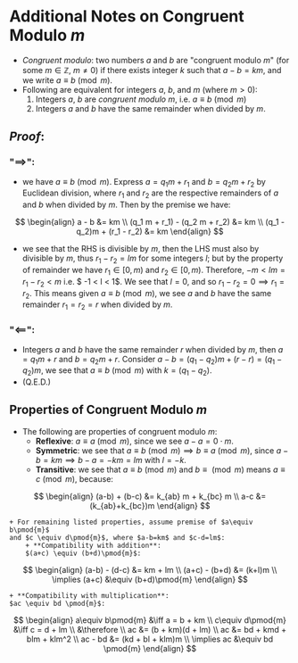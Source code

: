 
# Additional Notes on Congruent Modulo $m$

+ *Congruent modulo*: two numbers $a$ and $b$ are "congruent modulo $m$" 
(for some $m\in \mathbb{Z}$, $m\neq 0$) 
if there exists integer $k$ such that $a - b = km$, and we write 
$a \equiv b \pmod{m}$.
+ Following are equivalent for integers $a$, $b$, and $m$ 
(where $m\gt 0$):
    1. Integers $a$, $b$ are *congruent modulo $m$*, i.e. $a\equiv b \pmod{m}$
    2. Integers $a$ and $b$ have the same remainder when divided by $m$.

## *Proof*: 

### "$\implies$": 

+ we have $a \equiv b\pmod{m}$. Express 
$a = q_1 m + r_1$ and $b = q_2 m + r_2$ by Euclidean division, 
where $r_1$ and $r_2$ are the respective remainders of $a$ 
and $b$ when divided by $m$. Then by the premise we have:

$$
\begin{align}
a - b &= km \\
(q_1 m + r_1) - (q_2 m + r_2) &= km \\
(q_1 - q_2)m + (r_1 - r_2) &= km
\end{align}
$$

+ we see that the RHS is divisible by $m$, then the LHS must also 
by divisible by $m$, thus $r_1 - r_2 = lm$ for some integers 
$l$; but by the property of remainder we have $r_1 \in [0, m)$ 
and $r_2 \in [0, m)$. Therefore, $-m < lm = r_1 - r_2 < m$ i.e. 
$ -1 < l < 1$. We see that $l=0$, and so 
$r_1 - r_2 = 0 \implies r_1 = r_2$. This means given 
$a\equiv b\pmod{m}$, we see $a$ and $b$ have the same 
remainder $r_1 = r_2 = r$ when divided by $m$.

### "$\impliedby$":

+ Integers $a$ and $b$ have the same remainder $r$ when 
divided by $m$, then $a=q_1 m + r$ and $b=q_2 m + r$. 
Consider $a-b = (q_1-q_2)m + (r - r)=(q_1 - q_2)m$, we see 
that $a\equiv b\pmod{m}$ with $k=(q_1 - q_2)$.
+ (Q.E.D.)

## Properties of Congruent Modulo $m$

+ The following are properties of congruent modulo $m$:
    + **Reflexive**: $a\equiv a \pmod{m}$, since we see 
    $a-a = 0\cdot m$.
    + **Symmetric**: we see that 
    $a\equiv b\pmod{m} \implies b\equiv a\pmod{m}$, since 
    $a-b=km \implies b-a=-km=lm$ with $l=-k$.
    + **Transitive**: we see that $a\equiv b\pmod{m}$ and 
    $b\equiv \pmod{m}$ means $a\equiv c\pmod{m}$, because: 

$$
\begin{align}
(a-b) + (b-c) &= k_{ab} m + k_{bc} m \\
a-c &= (k_{ab}+k_{bc})m
\end{align}
$$

    + For remaining listed properties, assume premise of $a\equiv b\pmod{m}$ 
    and $c \equiv d\pmod{m}$, where $a-b=km$ and $c-d=lm$:
        + **Compatibility with addition**: 
        $(a+c) \equiv (b+d)\pmod{m}$:
        
$$
\begin{align}
(a-b) - (d-c) &= km + lm \\
(a+c) - (b+d) &= (k+l)m \\
\implies (a+c) &\equiv (b+d)\pmod{m}
\end{align}
$$

    + **Compatibility with multiplication**: 
    $ac \equiv bd \pmod{m}$:
        
$$
\begin{align}
a\equiv b\pmod{m} &\iff a = b + km \\
c\equiv d\pmod{m} &\iff c = d + lm \\
&\therefore \\
ac &= (b + km)(d + lm) \\
ac &= bd + kmd + blm + klm^2 \\
ac - bd &= (kd + bl + klm)m \\
\implies ac &\equiv bd \pmod{m}
\end{align}
$$

